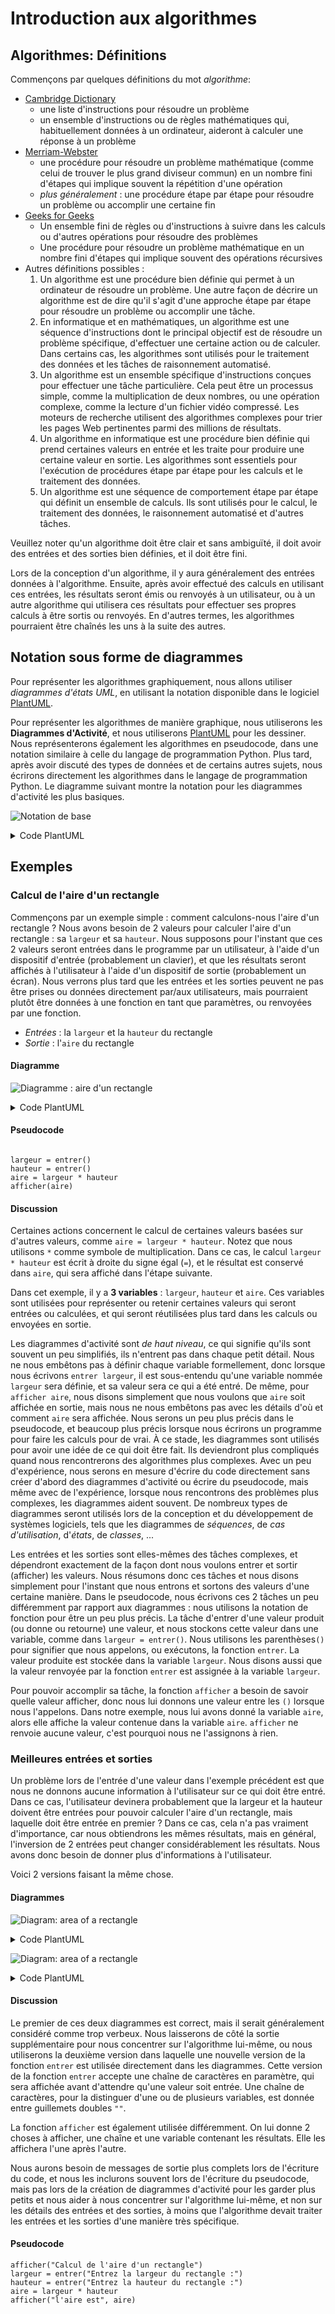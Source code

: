 # Introduction aux algorithmes

## Algorithmes: Définitions

Commençons par quelques définitions du mot *algorithme*:

- [Cambridge Dictionary](https://dictionary.cambridge.org/dictionary/english/algorithm)
    - une liste d'instructions pour résoudre un problème
    - un ensemble d'instructions ou de règles mathématiques qui, habituellement
      données à un ordinateur, aideront à calculer une réponse à un
      problème
- [Merriam-Webster](https://www.merriam-webster.com/dictionary/algorithm)
    - une procédure pour résoudre un problème mathématique (comme celui de
      trouver le plus grand diviseur commun) en un nombre fini d'étapes qui
      implique souvent la répétition d'une opération
    - *plus généralement* : une procédure étape par étape pour résoudre un
      problème ou accomplir une certaine fin
- [Geeks for Geeks](https://www.geeksforgeeks.org/introduction-to-algorithms/)
    - Un ensemble fini de règles ou d'instructions à suivre dans les calculs
      ou d'autres opérations pour résoudre des problèmes
    - Une procédure pour résoudre un problème mathématique en un nombre fini
      d'étapes qui implique souvent des opérations récursives
- Autres définitions possibles :
    1. Un algorithme est une procédure bien définie qui permet à un ordinateur
       de résoudre un problème. Une autre façon de décrire un algorithme est de
       dire qu'il s'agit d'une approche étape par étape pour résoudre un
       problème ou accomplir une tâche.
    2. En informatique et en mathématiques, un algorithme est une séquence
       d'instructions dont le principal objectif est de résoudre un problème
       spécifique, d'effectuer une certaine action ou de calculer. Dans certains
       cas, les algorithmes sont utilisés pour le traitement des données et les
       tâches de raisonnement automatisé.
    3. Un algorithme est un ensemble spécifique d'instructions conçues pour
       effectuer une tâche particulière. Cela peut être un processus simple,
       comme la multiplication de deux nombres, ou une opération complexe, comme
       la lecture d'un fichier vidéo compressé. Les moteurs de recherche
       utilisent des algorithmes complexes pour trier les pages Web pertinentes
       parmi des millions de résultats.
    4. Un algorithme en informatique est une procédure bien définie qui prend
       certaines valeurs en entrée et les traite pour produire une certaine
       valeur en sortie. Les algorithmes sont essentiels pour l'exécution de
       procédures étape par étape pour les calculs et le traitement des données.
    5. Un algorithme est une séquence de comportement étape par étape qui
       définit un ensemble de calculs. Ils sont utilisés pour le calcul, le
       traitement des données, le raisonnement automatisé et d'autres tâches.

Veuillez noter qu'un algorithme doit être clair et sans ambiguïté, il doit avoir
des entrées et des sorties bien définies, et il doit être fini.

Lors de la conception d'un algorithme, il y aura généralement des entrées
données à l'algorithme. Ensuite, après avoir effectué des calculs en utilisant
ces entrées, les résultats seront émis ou renvoyés à un utilisateur, ou à un
autre algorithme qui utilisera ces résultats pour effectuer ses propres calculs
à être sortis ou renvoyés. En d'autres termes, les algorithmes pourraient être
chaînés les uns à la suite des autres.

## Notation sous forme de diagrammes

Pour représenter les algorithmes graphiquement, nous allons utiliser *diagrammes
d'états UML*, en utilisant la notation disponible dans le
logiciel [PlantUML](https://plantuml.com/state-diagram).

Pour représenter les algorithmes de manière graphique, nous utiliserons les
**Diagrammes d'Activité**, et nous utiliserons
[PlantUML](https://plantuml.com/state-diagram)
pour les dessiner. Nous représenterons également les algorithmes en pseudocode,
dans une notation similaire à celle du langage de programmation Python. Plus
tard, après avoir discuté des types de données et de certains autres sujets,
nous écrirons directement les algorithmes dans le langage de programmation
Python. Le diagramme suivant montre la notation pour les diagrammes d'activité
les plus basiques.

![Notation de base](https://cdn-0.plantuml.com/plantuml/png/NOx1pS8m38NlcU8DK5NwB_-XN7fY0IQm6fT6E4wLE1pOY3bOZ0WGHVN9-lG-Fu_5A5kDuiebw4gP8ZpFLCMEIUqKReo_V_TAEKt6oE6y61pQQEBgMnp-SM-gELRVeB4RIeeCcYmaFVnuJVjGb11NOGoGa1bL6LSIhhd3J6-2YMIgqg7l-_tfP0ldRq6njEvQjkVce9izjgr6UG80)

<details>
<summary>Code PlantUML</summary>

```plantuml
@startuml
skinparam defaultFontSize 16
start
note right 
    noeud de départ
end note
:some action;
note right
   action simple : lire une valeur, faire un calcul, ...
end note
:some other action;
stop
note right
    noeud de fin
end note
@enduml
```

</details>

## Exemples

### Calcul de l'aire d'un rectangle

Commençons par un exemple simple : comment calculons-nous l'aire d'un
rectangle ? Nous avons besoin de 2 valeurs pour calculer l'aire d'un rectangle :
sa `largeur` et sa `hauteur`. Nous supposons pour l'instant que ces 2 valeurs
seront entrées dans le programme par un utilisateur, à l'aide d'un dispositif
d'entrée (probablement un clavier), et que les résultats seront affichés à
l'utilisateur à l'aide d'un dispositif de sortie (probablement un écran). Nous
verrons plus tard que les entrées et les sorties peuvent ne pas être prises ou
données directement par/aux utilisateurs, mais pourraient plutôt être données à
une
fonction en tant que paramètres, ou renvoyées par une fonction.

- *Entrées* : la `largeur` et la `hauteur` du rectangle
- *Sortie* : l'`aire` du rectangle

#### Diagramme

![Diagramme : aire d'un rectangle](https://cdn-0.plantuml.com/plantuml/png/SoWkIImgAStDuIhEpimhI2nAp5L8IKrBBCqfSSlFAmdEh4fLC3JZ0glYiahDAobABLB8IInAJoqjieOBP2IMba044ZEBKXLiOIeKj92bqj8oapE0ga5gh856vXTmEQJcfG0j1m00)

<details>
<summary>Code PlantUML</summary>

```plantuml
@startuml
skinparam defaultFontSize 16
start
:entrer largeur;
:entrer hauteur;
:aire = largeur * hauteur;
:afficher aire;
stop
@enduml
```

</details>

#### Pseudocode

```pseudocode

largeur = entrer()
hauteur = entrer()
aire = largeur * hauteur
afficher(aire)
```

#### Discussion

Certaines actions concernent le calcul de certaines valeurs basées sur d'autres
valeurs, comme `aire = largeur * hauteur`. Notez que nous utilisons `*` comme
symbole de multiplication. Dans ce cas, le calcul `largeur * hauteur` est écrit
à droite du signe égal (`=`), et le résultat est conservé dans `aire`, qui sera
affiché dans l'étape suivante.

Dans cet exemple, il y a **3 variables** : `largeur`, `hauteur` et `aire`. Ces
variables sont utilisées pour représenter ou retenir certaines valeurs qui
seront entrées ou calculées, et qui seront réutilisées plus tard dans les
calculs ou envoyées en sortie.

Les diagrammes d'activité sont *de haut niveau*, ce qui signifie qu'ils sont
souvent un peu simplifiés, ils n'entrent pas dans chaque petit détail. Nous ne
nous embêtons pas à définir chaque variable formellement, donc lorsque nous
écrivons `entrer largeur`, il est sous-entendu qu'une variable nommée `largeur`
sera définie, et sa valeur sera ce qui a été entré. De même,
pour `afficher aire`,
nous disons simplement que nous voulons que `aire` soit affichée en sortie,
mais nous ne
nous embêtons pas avec les détails d'où et comment `aire` sera affichée. Nous
serons un peu plus précis dans le pseudocode, et beaucoup plus précis lorsque
nous écrirons un programme pour faire les calculs pour de vrai. À ce stade, les
diagrammes sont utilisés pour avoir une idée de ce qui doit être fait. Ils
deviendront plus compliqués quand nous rencontrerons des algorithmes plus
complexes. Avec un peu d'expérience, nous serons en mesure d'écrire du code
directement sans créer d'abord des diagrammes d'activité ou écrire du
pseudocode, mais même avec de l'expérience, lorsque nous rencontrons des
problèmes plus complexes, les diagrammes aident souvent. De nombreux types de
diagrammes seront utilisés lors de la conception et du développement de systèmes
logiciels, tels que les diagrammes de *séquences*, de *cas d'utilisation*,
d'*états*, de *classes*, ...

Les entrées et les sorties sont elles-mêmes des tâches complexes, et dépendront
exactement de la façon dont nous voulons entrer et sortir (afficher) les
valeurs.
Nous
résumons donc ces tâches et nous disons simplement pour l'instant que nous
entrons et sortons des valeurs d'une certaine manière. Dans le pseudocode, nous
écrivons ces 2 tâches un peu différemment par rapport aux diagrammes : nous
utilisons la notation de fonction pour être un peu plus précis. La tâche
d'entrer d'une valeur produit (ou donne ou retourne) une valeur, et nous
stockons cette valeur dans une variable, comme dans `largeur = entrer()`. Nous
utilisons les parenthèses`()` pour signifier que nous appelons, ou exécutons, la
fonction `entrer`. La valeur produite est stockée dans la
variable `largeur`. Nous disons aussi que la valeur renvoyée par la
fonction `entrer` est assignée à la variable `largeur`.

Pour pouvoir accomplir sa tâche, la fonction `afficher` a besoin de savoir
quelle
valeur afficher, donc nous lui donnons une valeur entre les `()` lorsque nous
l'appelons. Dans notre exemple, nous lui avons donné la variable `aire`, alors
elle affiche la valeur contenue dans la variable `aire`. `afficher` ne renvoie
aucune valeur, c'est pourquoi nous ne l'assignons à rien.

### Meilleures entrées et sorties

Un problème lors de l'entrée d'une valeur dans l'exemple précédent est que nous
ne donnons aucune information à l'utilisateur sur ce qui doit être entré. Dans
ce cas, l'utilisateur devinera probablement que la largeur et la hauteur doivent
être entrées pour pouvoir calculer l'aire d'un rectangle, mais laquelle doit
être entrée en premier ? Dans ce cas, cela n'a pas vraiment d'importance, car
nous obtiendrons les mêmes résultats, mais en général, l'inversion de 2 entrées
peut changer considérablement les résultats. Nous avons donc besoin de donner
plus d'informations à l'utilisateur.

Voici 2 versions faisant la même chose.

#### Diagrammes

![Diagram: area of a rectangle](https://cdn-0.plantuml.com/plantuml/png/VS_13e8m30RW-vwYuKBYpOi7Y0c9qHVm2HfMOB4CKjeBJoypY7ZGPAVj-zU_rQGeQZsxwH7YY88zU6hGM6z3r7kO2OudzrAkmAO9TKS2sGMvDbueS8v127nk4OHgnTWoPUKUNwCApS2u76d91BnzB1H9KpBo1Z_Y7Ph-ZQyWnLEfypRmi3tjVrwxqwHVXTDbkUmyZAwYwAtd9m00)

<details>
<summary>Code PlantUML</summary>

```plantuml
@startuml
skinparam defaultFontSize 16
start
:afficher "Calcul de l'aire d'un rectangle";
:afficher "Entrez la largeur du rectangle :";
:entrer largeur;
:afficher "Entrez la hauteur du rectangle :";
:entrer hauteur;
:aire = largeur * hauteur;
:afficher "l'aire est";
:afficher aire;
stop
@enduml
```

</details>

![Diagram: area of a rectangle](https://cdn-0.plantuml.com/plantuml/png/TP2n3e9038RtUug61JKkBWuG4XAZB-0JD5o1Y-KWlTx2qyiHKHUcDld_h_dIEYYAne5DU3a_eU00bbgCh8_HwzFD19UhMLkcmBPrJKzoo6x8JUIb2foZ4mARHmz2ZQBlcB9ZQGf6wIWAL41U9L7tD6TWX2spyGT1iM8zHjt3KhQ3hHRLz_1fwvR_sXzP2fgT8QqB6NISJ4tUBbzu0m00)

<details>
<summary>Code PlantUML</summary>

```plantuml
@startuml
skinparam defaultFontSize 16
start
:afficher("Calcul de l'aire d'un rectangle");
:largeur = entrer("Entrez la largeur du rectangle :");
:hauteur = entrer("Entrez la hauteur du rectangle :");
:aire = largeur * hauteur;
:afficher("l'aire est", aire);
stop
@enduml
```

</details>

#### Discussion

Le premier de ces deux diagrammes est correct, mais il serait généralement
considéré comme trop verbeux. Nous laisserons de côté la sortie supplémentaire
pour nous concentrer sur l'algorithme lui-même, ou nous utiliserons la deuxième
version dans laquelle une nouvelle version de la fonction `entrer` est utilisée
directement dans les diagrammes. Cette version de la fonction `entrer` accepte
une chaîne de caractères en paramètre, qui sera affichée avant d'attendre qu'une
valeur soit entrée. Une chaîne de caractères, pour la distinguer d'une ou de
plusieurs variables, est donnée entre guillemets doubles `""`.

La fonction `afficher` est également utilisée différemment. On lui donne 2 choses
à afficher, une chaîne et une variable contenant les résultats. Elle les
affichera l'une après l'autre.

Nous aurons besoin de messages de sortie plus complets lors de l'écriture du
code, et nous les inclurons souvent lors de l'écriture du pseudocode, mais pas
lors de la création de diagrammes d'activité pour les garder plus petits et nous
aider à nous concentrer sur l'algorithme lui-même, et non sur les détails des
entrées et des sorties, à moins que l'algorithme devait traiter les entrées et
les sorties d'une manière très spécifique.

#### Pseudocode

```pseudocode
afficher("Calcul de l'aire d'un rectangle")
largeur = entrer("Entrez la largeur du rectangle :")
hauteur = entrer("Entrez la hauteur du rectangle :")
aire = largeur * hauteur
afficher("l'aire est", aire)
```